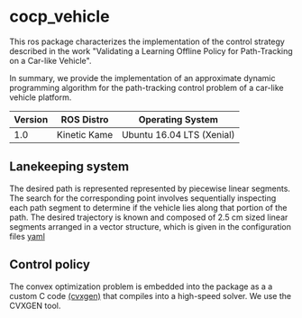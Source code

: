 # cocp_vehicle

This ros package characterizes the implementation of the control strategy described in the work "Validating a Learning Offline Policy for Path-Tracking on a Car-like Vehicle".

In summary, we provide the implementation of an approximate dynamic programming algorithm for the path-tracking control problem of a car-like vehicle platform.

Version | ROS Distro | Operating System
------------ | ------------- | ------------
1.0 | Kinetic Kame | Ubuntu 16.04 LTS (Xenial)


## Lanekeeping system

The desired path is represented represented by piecewise linear segments. The search for the corresponding point involves sequentially inspecting each path segment to determine if the vehicle lies along that portion of the path. The desired trajectory is known and composed of 2.5 cm sized linear segments arranged in a vector structure, which is given in the configuration files [yaml](https://github.com/alexandremr/cocp_vehicle/tree/main/config)

## Control policy
The convex optimization problem is embedded into the package as a a custom C code [(cvxgen)](https://github.com/alexandremr/cocp_vehicle/tree/main/include/cvxgen) that compiles into a high-speed solver. We use the CVXGEN tool.
